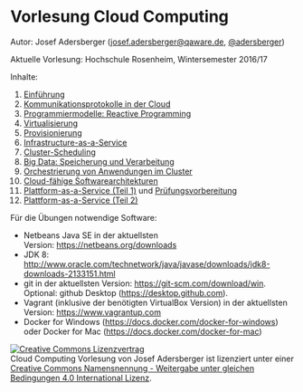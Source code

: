 ﻿Vorlesung Cloud Computing
==============================================================================
Autor: Josef Adersberger (josef.adersberger@qaware.de, [@adersberger](https://twitter.com/adersberger))

Aktuelle Vorlesung: Hochschule Rosenheim, Wintersemester 2016/17

Inhalte:

1. [Einführung](00-einfuehrung)
2. [Kommunikationsprotokolle in der Cloud](01-kommunikation)
3. [Programmiermodelle: Reactive Programming](02-programmiermodelle)
4. [Virtualisierung](03-virtualisierung)
5. [Provisionierung](04-provisionierung)
6. [Infrastructure-as-a-Service](05-iaas)
7. [Cluster-Scheduling](06-cluster-scheduling)
8. [Big Data: Speicherung und Verarbeitung](09-big-data)
9. [Orchestrierung von Anwendungen im Cluster](07-orchestrierung)
10. [Cloud-fähige Softwarearchitekturen](08-cloud-architektur)
11. [Plattform-as-a-Service (Teil 1)](10-paas) und [Prüfungsvorbereitung](11-zusammenfassung)
12. [Plattform-as-a-Service (Teil 2)](10-paas)

Für die Übungen notwendige Software:

* Netbeans Java SE in der aktuellsten Version: https://netbeans.org/downloads
* JDK 8: http://www.oracle.com/technetwork/java/javase/downloads/jdk8-downloads-2133151.html
* git in der aktuellsten Version: https://git-scm.com/download/win. Optional: github Desktop (https://desktop.github.com). 
* Vagrant (inklusive der benötigten VirtualBox Version) in der aktuellsten Version: https://www.vagrantup.com
* Docker for Windows (https://docs.docker.com/docker-for-windows) oder Docker for Mac (https://docs.docker.com/docker-for-mac)


<a rel="license" href="http://creativecommons.org/licenses/by-sa/4.0/"><img alt="Creative Commons Lizenzvertrag" style="border-width:0" src="https://i.creativecommons.org/l/by-sa/4.0/88x31.png" /></a><br /><span xmlns:dct="http://purl.org/dc/terms/" href="http://purl.org/dc/dcmitype/Text" property="dct:title" rel="dct:type">Cloud Computing Vorlesung</span> von <span xmlns:cc="http://creativecommons.org/ns#" property="cc:attributionName">Josef Adersberger</span> ist lizenziert unter einer <a rel="license" href="http://creativecommons.org/licenses/by-sa/4.0/">Creative Commons Namensnennung - Weitergabe unter gleichen Bedingungen 4.0 International Lizenz</a>.
